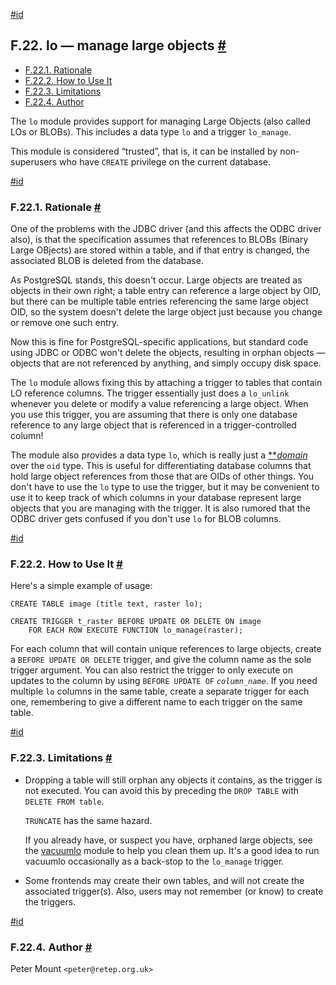 [#id](#LO)

## F.22. lo — manage large objects [#](#LO)

- [F.22.1. Rationale](lo#LO-RATIONALE)
- [F.22.2. How to Use It](lo#LO-HOW-TO-USE)
- [F.22.3. Limitations](lo#LO-LIMITATIONS)
- [F.22.4. Author](lo#LO-AUTHOR)

The `lo` module provides support for managing Large Objects (also called LOs or BLOBs). This includes a data type `lo` and a trigger `lo_manage`.

This module is considered “trusted”, that is, it can be installed by non-superusers who have `CREATE` privilege on the current database.

[#id](#LO-RATIONALE)

### F.22.1. Rationale [#](#LO-RATIONALE)

One of the problems with the JDBC driver (and this affects the ODBC driver also), is that the specification assumes that references to BLOBs (Binary Large OBjects) are stored within a table, and if that entry is changed, the associated BLOB is deleted from the database.

As PostgreSQL stands, this doesn't occur. Large objects are treated as objects in their own right; a table entry can reference a large object by OID, but there can be multiple table entries referencing the same large object OID, so the system doesn't delete the large object just because you change or remove one such entry.

Now this is fine for PostgreSQL-specific applications, but standard code using JDBC or ODBC won't delete the objects, resulting in orphan objects — objects that are not referenced by anything, and simply occupy disk space.

The `lo` module allows fixing this by attaching a trigger to tables that contain LO reference columns. The trigger essentially just does a `lo_unlink` whenever you delete or modify a value referencing a large object. When you use this trigger, you are assuming that there is only one database reference to any large object that is referenced in a trigger-controlled column!

The module also provides a data type `lo`, which is really just a [\*\*](glossary#GLOSSARY-DOMAIN)_[domain](glossary#GLOSSARY-DOMAIN)_ over the `oid` type. This is useful for differentiating database columns that hold large object references from those that are OIDs of other things. You don't have to use the `lo` type to use the trigger, but it may be convenient to use it to keep track of which columns in your database represent large objects that you are managing with the trigger. It is also rumored that the ODBC driver gets confused if you don't use `lo` for BLOB columns.

[#id](#LO-HOW-TO-USE)

### F.22.2. How to Use It [#](#LO-HOW-TO-USE)

Here's a simple example of usage:

```
CREATE TABLE image (title text, raster lo);

CREATE TRIGGER t_raster BEFORE UPDATE OR DELETE ON image
    FOR EACH ROW EXECUTE FUNCTION lo_manage(raster);
```

For each column that will contain unique references to large objects, create a `BEFORE UPDATE OR DELETE` trigger, and give the column name as the sole trigger argument. You can also restrict the trigger to only execute on updates to the column by using `BEFORE UPDATE OF` _`column_name`_. If you need multiple `lo` columns in the same table, create a separate trigger for each one, remembering to give a different name to each trigger on the same table.

[#id](#LO-LIMITATIONS)

### F.22.3. Limitations [#](#LO-LIMITATIONS)

- Dropping a table will still orphan any objects it contains, as the trigger is not executed. You can avoid this by preceding the `DROP TABLE` with `DELETE FROM table`.

  `TRUNCATE` has the same hazard.

  If you already have, or suspect you have, orphaned large objects, see the [vacuumlo](vacuumlo) module to help you clean them up. It's a good idea to run vacuumlo occasionally as a back-stop to the `lo_manage` trigger.

- Some frontends may create their own tables, and will not create the associated trigger(s). Also, users may not remember (or know) to create the triggers.

[#id](#LO-AUTHOR)

### F.22.4. Author [#](#LO-AUTHOR)

Peter Mount `<peter@retep.org.uk>`
